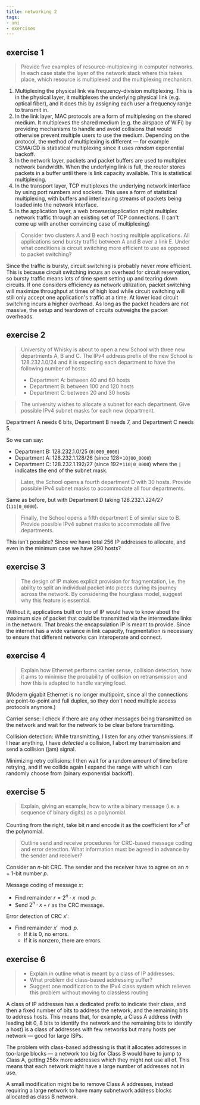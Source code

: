```yaml
---
title: networking 2
tags:
- uni
- exercises
---
```


## exercise 1
> Provide five examples of resource-multiplexing in computer networks. In each case state the layer of the network stack where this takes place, which resource is multiplexed and the multiplexing mechanism.

1. Multiplexing the physical link via frequency-division multiplexing. This is in the physical layer, it multiplexes the underlying physical link (e.g. optical fiber), and it does this by assigning each user a frequency range to transmit in.
2. In the link layer, MAC protocols are a form of multiplexing on the shared medium. It multiplexes the shared medium (e.g. the airspace of WiFi) by providing mechanisms to handle and avoid collisions that would otherwise prevent multiple users to use the medium. Depending on the protocol, the method of multiplexing is different — for example CSMA/CD is statistical multiplexing since it uses *random* exponential backoff. 
3. In the network layer, packets and packet buffers are used to multiplex network bandwidth. When the underlying link is full, the router stores packets in a buffer until there is link capacity available. This is statistical multiplexing.
4. In the transport layer, TCP multiplexes the underlying network interface by using port numbers and sockets. This uses a form of statistical multiplexing, with buffers and interleaving streams of packets being loaded into the network interface. 
5. In the application layer, a web browser/application might multiplex network traffic through an existing set of TCP connections. (I can't come up with another convincing case of multiplexing)

> Consider two clusters A and B each hosting multiple applications. All applications send bursty traffic between A and B over a link E. Under what conditions is circuit switching more efficient to use as opposed to packet switching?

Since the traffic is bursty, circuit switching is probably never *more* efficient. This is because circuit switching incurs an overhead for circuit reservation, so bursty traffic means lots of time spent setting up and tearing down circuits. If one considers efficiency as network utilization, packet switching will maximize throughput at times of high load while circuit switching will still only accept one application's traffic at a time. At lower load circuit switching incurs a higher overhead. As long as the packet headers are not massive, the setup and teardown of circuits outweighs the packet overheads. 

## exercise 2

> University of Whisky is about to open a new School with three new departments A, B and C. The IPv4 address prefix of the new School is 128.232.1.0/24 and it is expecting each department to have the following number of hosts:
> - Department A: between 40 and 60 hosts  
> - Department B: between 100 and 120 hosts 
> - Department C: between 20 and 30 hosts

> The university wishes to allocate a subnet for each department. Give possible IPv4 subnet masks for each new department.

Department A needs 6 bits, Department B needs 7, and Department C needs 5. 

So we can say: 
- Department B: 128.232.1.0/25 (`0|000_0000`)
- Department A: 128.232.1.128/26 (since 128=`10|00_0000`)
- Department C: 128.232.1.192/27 (since 192=`110|0_0000`)
where the `|` indicates the end of the subnet mask.

> Later, the School opens a fourth department D with 30 hosts. Provide possible IPv4 subnet masks to accommodate all four departments.

Same as before, but with Department D taking 128.232.1.224/27 (`111|0_0000`).

> Finally, the School opens a fifth department E of similar size to B. Provide possible IPv4 subnet masks to accommodate all five departments.

This isn't possible? Since we have total 256 IP addresses to allocate, and even in the minimum case we have 290 hosts?

## exercise 3

> The design of IP makes explicit provision for fragmentation, i.e. the ability to split an individual packet into pieces during its journey across the network. By considering the hourglass model, suggest why this feature is essential.

Without it, applications built on top of IP would have to know about the maximum size of packet that could be transmitted via the intermediate links in the network. That breaks the encapsulation IP is meant to provide. Since the internet has a wide variance in link capacity, fragmentation is necessary to ensure that different networks can interoperate and connect.

## exercise 4

> Explain how Ethernet performs carrier sense, collision detection, how it aims to minimise the probability of collision on retransmission and how this is adapted to handle varying load.

(Modern gigabit Ethernet is no longer multipoint, since all the connections are point-to-point and full duplex, so they don't need multiple access protocols anymore.)

Carrier sense: I check if there are any other messages being transmitted on the network and wait for the network to be clear before transmitting.

Collision detection: While transmitting, I listen for any other transmissions. If I hear anything, I have *detected* a collision, I abort my transmission and send a collision (jam) signal.

Minimizing retry collisions: I then wait for a random amount of time before retrying, and if we collide again I expand the range with which I can randomly choose from (binary exponential backoff).

## exercise 5
> Explain, giving an example, how to write a binary message (i.e. a sequence of binary digits) as a polynomial.

Counting from the right, take bit $n$ and encode it as the coefficient for $x^n$ of the polynomial.  

> Outline send and receive procedures for CRC-based message coding and error detection. What information must be agreed in advance by the sender and receiver?

Consider an $n$-bit CRC. The sender and the receiver have to agree on an $n+1$-bit number $p$.

Message coding of message $x$: 
- Find remainder $r = 2^n \cdot x \mod p$.
- Send $2^n \cdot x + r$ as the CRC message.

Error detection of CRC $x'$:
- Find remainder $x' \mod p$. 
	- If it is 0, no errors.
	- If it is nonzero, there are errors. 

## exercise 6

> - Explain in outline what is meant by a class of IP addresses. 
> - What problem did class-based addressing suffer?
> - Suggest one modification to the IPv4 class system which relieves this problem without moving to classless routing

A class of IP addresses has a dedicated prefix to indicate their class, and then a fixed number of bits to address the network, and the remaining bits to address hosts. This means that, for example, a Class A address (with leading bit 0, 8 bits to identify the network and the remaining bits to identify a host) is a class of addresses with few networks but many hosts per network — good for large ISPs. 

The problem with class-based addressing is that it allocates addresses in too-large blocks — a network too big for Class B would have to jump to Class A, getting 256x more addresses which they might not use all of. This means that each network might have a large number of addresses not in use. 

A small modification might be to remove Class A addresses, instead requiring a large network to have many subnetwork address blocks allocated as class B network. 